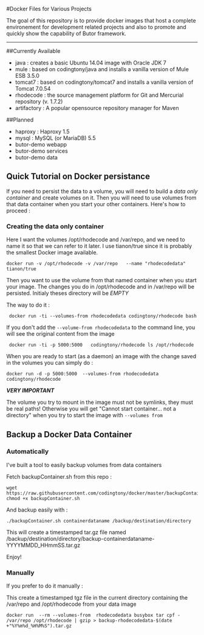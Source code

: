 #Docker Files for Various Projects

The goal of this repository is to provide docker images that host a complete environement
for development related projects and also to promote and quickly show the capability of Butor framework.

---

##Currently Available

* java : creates a basic Ubuntu 14.04 image with Oracle JDK 7
* mule : based on codingtony/java and installs a vanilla version of Mule ESB 3.5.0
* tomcat7 : based on codingtony/tomcat7 and installs a vanilla version of Tomcat 7.0.54
* rhodecode : the source management platform for Git and Mercurial repository  (v. 1.7.2)
* artifactory : A popular opensource repository manager for Maven

##Planned

* haproxy : Haproxy 1.5
* mysql : MySQL (or MariaDB) 5.5
* butor-demo webapp
* butor-demo services
* butor-demo data


## Quick Tutorial on Docker persistance

If you need to persist the data to a volume, you will need to build a *data only container* and create volumes on it. Then you will need to use volumes from that data container when you start your other containers. Here's how to proceed :

### Creating the data only container

Here I want the volumes /opt/rhodecode and /var/repo, and we need to name it so that we can refer to it later. I use tianon/true since it is probably the smallest Docker image available.

```
docker run -v /opt/rhodecode -v /var/repo   --name "rhodecodedata" tianon/true
```

Then you want to use the volume from that named container when you start your image. 
The changes you do in /opt/rhodecode and in /var/repo will be persisted. Initialy theses directory will be *EMPTY*

The way to do it :
```
 docker run -ti --volumes-from rhodecodedata codingtony/rhodecode bash
```


If you don't add the ```--volume-from rhodecodedata``` to the command line, you will see the original content from the image

```
 docker run -ti -p 5000:5000   codingtony/rhodecode ls /opt/rhodecode
```

When you are ready to start (as a daemon) an image with the change saved in the volumes you can simply do :
```
docker run -d -p 5000:5000  --volumes-from rhodecodedata codingtony/rhodecode
```

***VERY IMPORTANT***

The volume you try to mount in the image must not be symlinks, they must be real paths!  Otherwise you will get "Cannot start container...  not a directory" when you try to start the image with ```--volumes from```


## Backup a Docker Data Container

### Automatically

I've built a tool to easily backup volumes from data containers

Fetch backupContainer.sh from this repo :
```
wget https://raw.githubusercontent.com/codingtony/docker/master/backupContainer.sh
chmod +x backupContainer.sh
```
And backup easily with :
```
./backupContainer.sh containerdataname /backup/destination/directory
```

This will create a timestamped tar.gz file named /backup/destination/directory/backup-containerdataname-YYYYMMDD_HHmmSS.tar.gz

Enjoy!


### Manually 

If you prefer to do it manually :

This create a timestamped tgz file in the current directory containing the /var/repo and /opt/rhodecode from your data image

```
docker run  --rm --volumes-from  rhodecodedata busybox tar cpf - /var/repo /opt/rhodecode | gzip > backup-rhodecodedata-$(date +"%Y%m%d_%H%M%S").tar.gz
```




